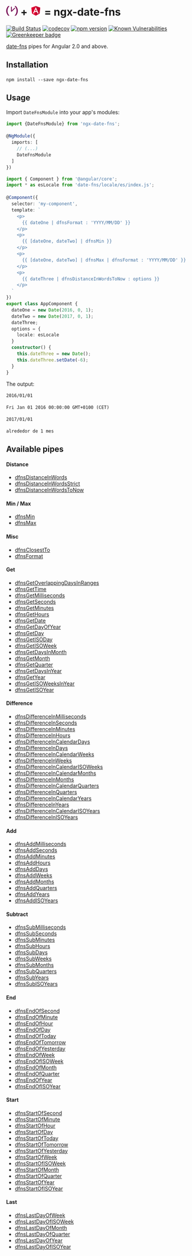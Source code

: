 # ![](./.github/date-fns.png) + ![](./.github/angular-red.png) = ngx-date-fns

[![Build Status](https://travis-ci.org/joanllenas/ngx-date-fns.png?branch=master)](https://travis-ci.org/joanllenas/ngx-date-fns)
[![codecov](https://codecov.io/gh/joanllenas/ngx-date-fns/branch/master/graph/badge.svg)](https://codecov.io/gh/joanllenas/ngx-date-fns)
[![npm version](https://badge.fury.io/js/ngx-date-fns.svg)](https://badge.fury.io/js/ngx-date-fns)
[![Known Vulnerabilities](https://snyk.io/test/github/joanllenas/ngx-date-fns/badge.svg)](https://snyk.io/test/github/joanllenas/ngx-date-fns)
[![Greenkeeper badge](https://badges.greenkeeper.io/joanllenas/ngx-date-fns.svg)](https://greenkeeper.io/)


[date-fns](https://date-fns.org/) pipes for Angular 2.0 and above.



Installation
------------

`npm install --save ngx-date-fns`


Usage
-----

Import `DateFnsModule` into your app's modules:

``` typescript
import {DateFnsModule} from 'ngx-date-fns';

@NgModule({
  imports: [
    // (...)
    DateFnsModule
  ]
})
```

``` typescript
import { Component } from '@angular/core';
import * as esLocale from 'date-fns/locale/es/index.js';

@Component({
  selector: 'my-component',
  template: `
    <p>
      {{ dateOne | dfnsFormat : 'YYYY/MM/DD' }}
    </p>
    <p>
      {{ [dateOne, dateTwo] | dfnsMin }}
    </p>
    <p>
      {{ [dateOne, dateTwo] | dfnsMax | dfnsFormat : 'YYYY/MM/DD' }}
    </p>
    <p>
      {{ dateThree | dfnsDistanceInWordsToNow : options }}
    </p>
  `
})
export class AppComponent {
  dateOne = new Date(2016, 0, 1);
  dateTwo = new Date(2017, 0, 1);
  dateThree;
  options = {
    locale: esLocale
  }
  constructor() {
    this.dateThree = new Date();
    this.dateThree.setDate(-6);
  }
}
```


The output:


```
2016/01/01

Fri Jan 01 2016 00:00:00 GMT+0100 (CET)

2017/01/01

alrededor de 1 mes
```

Available pipes
---------------
#### Distance
* [dfnsDistanceInWords](https://date-fns.org/docs/distanceInWords)
* [dfnsDistanceInWordsStrict](https://date-fns.org/docs/distanceInWordsStrict)
* [dfnsDistanceInWordsToNow](https://date-fns.org/docs/distanceInWordsToNow)
#### Min / Max
* [dfnsMin](https://date-fns.org/docs/min)
* [dfnsMax](https://date-fns.org/docs/max)
#### Misc
* [dfnsClosestTo](https://date-fns.org/docs/closestTo)
* [dfnsFormat](https://date-fns.org/docs/format)
#### Get
* [dfnsGetOverlappingDaysInRanges](https://date-fns.org/docs/getOverlappingDaysInRanges)
* [dfnsGetTime](https://date-fns.org/docs/getTime)
* [dfnsGetMilliseconds](https://date-fns.org/docs/getMilliseconds)
* [dfnsGetSeconds](https://date-fns.org/docs/getSeconds)
* [dfnsGetMinutes](https://date-fns.org/docs/getMinutes)
* [dfnsGetHours](https://date-fns.org/docs/getHours)
* [dfnsGetDate](https://date-fns.org/docs/getDate)
* [dfnsGetDayOfYear](https://date-fns.org/docs/getDayOfYear)
* [dfnsGetDay](https://date-fns.org/docs/getDay)
* [dfnsGetISODay](https://date-fns.org/docs/getISODay)
* [dfnsGetISOWeek](https://date-fns.org/docs/getISOWeek)
* [dfnsGetDaysInMonth](https://date-fns.org/docs/getDaysInMonth)
* [dfnsGetMonth](https://date-fns.org/docs/getMonth)
* [dfnsGetQuarter](https://date-fns.org/docs/getQuarter)
* [dfnsGetDaysInYear](https://date-fns.org/docs/getDaysInYear)
* [dfnsGetYear](https://date-fns.org/docs/getYear)
* [dfnsGetISOWeeksInYear](https://date-fns.org/docs/getISOWeeksInYear)
* [dfnsGetISOYear](https://date-fns.org/docs/getISOYear)
#### Difference
* [dfnsDifferenceInMilliseconds](https://date-fns.org/docs/differenceInMilliseconds)
* [dfnsDifferenceInSeconds](https://date-fns.org/docs/differenceInSeconds)
* [dfnsDifferenceInMinutes](https://date-fns.org/docs/differenceInMinutes)
* [dfnsDifferenceInHours](https://date-fns.org/docs/differenceInHours)
* [dfnsDifferenceInCalendarDays](https://date-fns.org/docs/differenceInCalendarDays)
* [dfnsDifferenceInDays](https://date-fns.org/docs/differenceInDays)
* [dfnsDifferenceInCalendarWeeks](https://date-fns.org/docs/differenceInCalendarWeeks)
* [dfnsDifferenceInWeeks](https://date-fns.org/docs/differenceInWeeks)
* [dfnsDifferenceInCalendarISOWeeks](https://date-fns.org/docs/differenceInCalendarISOWeeks)
* [dfnsDifferenceInCalendarMonths](https://date-fns.org/docs/differenceInCalendarMonths)
* [dfnsDifferenceInMonths](https://date-fns.org/docs/differenceInMonths)
* [dfnsDifferenceInCalendarQuarters](https://date-fns.org/docs/differenceInCalendarQuarters)
* [dfnsDifferenceInQuarters](https://date-fns.org/docs/differenceInQuarters)
* [dfnsDifferenceInCalendarYears](https://date-fns.org/docs/differenceInCalendarYears)
* [dfnsDifferenceInYears](https://date-fns.org/docs/differenceInYears)
* [dfnsDifferenceInCalendarISOYears](https://date-fns.org/docs/differenceInCalendarISOYears)
* [dfnsDifferenceInISOYears](https://date-fns.org/docs/differenceInISOYears)
#### Add
* [dfnsAddMilliseconds](https://date-fns.org/docs/addMilliseconds)
* [dfnsAddSeconds](https://date-fns.org/docs/addSeconds)
* [dfnsAddMinutes](https://date-fns.org/docs/addMinutes)
* [dfnsAddHours](https://date-fns.org/docs/addHours)
* [dfnsAddDays](https://date-fns.org/docs/addDays)
* [dfnsAddWeeks](https://date-fns.org/docs/addWeeks)
* [dfnsAddMonths](https://date-fns.org/docs/addMonths)
* [dfnsAddQuarters](https://date-fns.org/docs/addQuarters)
* [dfnsAddYears](https://date-fns.org/docs/addYears)
* [dfnsAddISOYears](https://date-fns.org/docs/addISOYears)
#### Subtract
* [dfnsSubMilliseconds](https://date-fns.org/docs/subMilliseconds)
* [dfnsSubSeconds](https://date-fns.org/docs/subSeconds)
* [dfnsSubMinutes](https://date-fns.org/docs/subMinutes)
* [dfnsSubHours](https://date-fns.org/docs/subHours)
* [dfnsSubDays](https://date-fns.org/docs/subDays)
* [dfnsSubWeeks](https://date-fns.org/docs/subWeeks)
* [dfnsSubMonths](https://date-fns.org/docs/subMonths)
* [dfnsSubQuarters](https://date-fns.org/docs/subQuarters)
* [dfnsSubYears](https://date-fns.org/docs/subYears)
* [dfnsSubISOYears](https://date-fns.org/docs/subISOYears)
#### End
* [dfnsEndOfSecond](https://date-fns.org/docs/endOfSecond)
* [dfnsEndOfMinute](https://date-fns.org/docs/endOfMinute)
* [dfnsEndOfHour](https://date-fns.org/docs/endOfHour)
* [dfnsEndOfDay](https://date-fns.org/docs/endOfDay)
* [dfnsEndOfToday](https://date-fns.org/docs/endOfToday)
* [dfnsEndOfTomorrow](https://date-fns.org/docs/endOfTomorrow)
* [dfnsEndOfYesterday](https://date-fns.org/docs/endOfYesterday)
* [dfnsEndOfWeek](https://date-fns.org/docs/endOfWeek)
* [dfnsEndOfISOWeek](https://date-fns.org/docs/endOfISOWeek)
* [dfnsEndOfMonth](https://date-fns.org/docs/endOfMonth)
* [dfnsEndOfQuarter](https://date-fns.org/docs/endOfQuarter)
* [dfnsEndOfYear](https://date-fns.org/docs/endOfYear)
* [dfnsEndOfISOYear](https://date-fns.org/docs/endOfISOYear)
#### Start
* [dfnsStartOfSecond](https://date-fns.org/docs/startOfSecond)
* [dfnsStartOfMinute](https://date-fns.org/docs/startOfMinute)
* [dfnsStartOfHour](https://date-fns.org/docs/startOfHour)
* [dfnsStartOfDay](https://date-fns.org/docs/startOfDay)
* [dfnsStartOfToday](https://date-fns.org/docs/startOfToday)
* [dfnsStartOfTomorrow](https://date-fns.org/docs/startOfTomorrow)
* [dfnsStartOfYesterday](https://date-fns.org/docs/startOfYesterday)
* [dfnsStartOfWeek](https://date-fns.org/docs/startOfWeek)
* [dfnsStartOfISOWeek](https://date-fns.org/docs/startOfISOWeek)
* [dfnsStartOfMonth](https://date-fns.org/docs/startOfMonth)
* [dfnsStartOfQuarter](https://date-fns.org/docs/startOfQuarter)
* [dfnsStartOfYear](https://date-fns.org/docs/startOfYear)
* [dfnsStartOfISOYear](https://date-fns.org/docs/startOfISOYear)
#### Last
* [dfnsLastDayOfWeek](https://date-fns.org/docs/lastDayOfWeek)
* [dfnsLastDayOfISOWeek](https://date-fns.org/docs/lastDayOfISOWeek)
* [dfnsLastDayOfMonth](https://date-fns.org/docs/lastDayOfMonth)
* [dfnsLastDayOfQuarter](https://date-fns.org/docs/lastDayOfQuarter)
* [dfnsLastDayOfYear](https://date-fns.org/docs/lastDayOfYear)
* [dfnsLastDayOfISOYear](https://date-fns.org/docs/lastDayOfISOYear)
